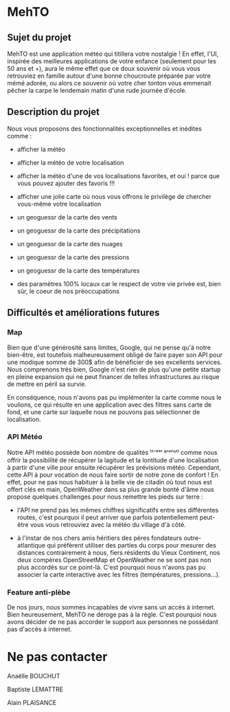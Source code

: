 # MehTO 

## Sujet du projet

MehTO est une application météo qui titillera votre nostalgie ! En effet, l'UI, inspirée des meilleures applications de votre enfance (seulement pour les 50 ans et +), aura le même effet que ce doux souvenir où vous vous retrouviez en famille autour d'une bonne choucroute préparée par votre mémé adorée, ou alors ce souvenir où votre cher tonton vous emmenait pêcher la carpe le lendemain matin d'une rude journée d'école. 

## Description du projet

Nous vous proposons des fonctionnalités exceptionnelles et inédites comme : 
    
- afficher la météo
  
- afficher la météo de votre localisation
    
- afficher la météo d'une de vos localisations favorites, et oui ! parce que vous pouvez ajouter des favoris !!!
    
- afficher une jolie carte où nous vous offrons le privilège de chercher vous-même votre localisation
    
- un geoguessr de la carte des vents 
    
- un geoguessr de la carte des précipitations 
  
- un geoguessr de la carte des nuages
    
- un geoguessr de la carte des pressions
    
- un geoguessr de la carte des températures
    
- des paramètres 100% locaux car le respect de votre vie privée est, bien sûr, le coeur de nos préoccupations

## Difficultés et améliorations futures

### Map

Bien que d'une générosité sans limites, Google, qui ne pense qu'à notre bien-être, est toutefois malheureusement obligé de faire payer son API pour une modique somme de 300$ afin de bénéficier de ses excellents services. Nous comprenons très bien, Google n'est rien de plus qu'une petite startup en pleine expansion qui ne peut financer de telles infrastructures au risque de mettre en péril sa survie.

En conséquence, nous n'avons pas pu implémenter la carte comme nous le voulions, ce qui résulte en une application avec des filtres sans carte de fond, et une carte sur laquelle nous ne pouvons pas sélectionner de localisation.

### API Météo

Notre API météo possède bon nombre de qualités ⁽ᶜ'ᵉˢᵗ ᵍʳᵃᵗᵘᶦᵗ⁾ comme nous offrir la possibilité de récupérer la lagitude et la lontitude d'une localisation à partir d'une ville pour ensuite récupérer les prévisions météo. Cependant, cette API à pour vocation de nous faire sortir de notre zone de confort ! En effet, pour ne pas nous habituer à la belle vie de citadin où tout nous est offert clés en main, OpenWeather dans sa plus grande bonté d'âme nous propose quelques challenges pour nous remettre les pieds sur terre :

- l'API ne prend pas les mêmes chiffres significatifs entre ses différentes routes, c'est pourquoi il peut arriver que parfois potentiellement peut-être vous vous retrouviez avec la météo du village d'à côté.

- à l'instar de nos chers amis héritiers des pères fondateurs outre-atlantique qui préfèrent utiliser des parties du corps pour mesurer des distances contrairement à nous, fiers résidents du Vieux Continent, nos deux compères OpenStreetMap et OpenWeather ne se sont pas non plus accordés sur ce point-là. C'est pourquoi nous n'avons pas pu associer la carte interactive avec les filtres (températures, pressions...).

### Feature anti-plèbe

De nos jours, nous sommes incapables de vivre sans un accès à internet. Bien heureusement, MehTO ne déroge pas à la règle. C'est pourquoi nous avons décider de ne pas accorder le support aux personnes ne possédant pas d'accès à internet.

# Ne pas contacter

Anaëlle BOUCHUT

Baptiste LEMATTRE

Alain PLAISANCE

